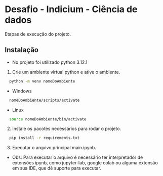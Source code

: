
# Desafio - Indicium - Ciência de dados

Etapas de execução do projeto.




## Instalação

- No projeto foi utilizado python 3.12.1

1. Crie um ambiente virtual python e ative o ambiente.

```bash
  python -m venv nomeDoAmbiente
```
- Windows
```bash
  nomeDoAmbiente/scripts/activate
```
- Linux
```bash
  source nomeDoAmbiente/bin/activate
```

2. Instale os pacotes necessários para rodar o projeto.

```bash
  pip install -r requirements.txt
```

3. Executar o arquivo principal main.ipynb.
- Obs: Para executar o arquivo é necessário ter interpretador de extensões ipynb, como jupyter-lab, google colab ou alguma extensão em sua IDE, que dê suporte para executar.